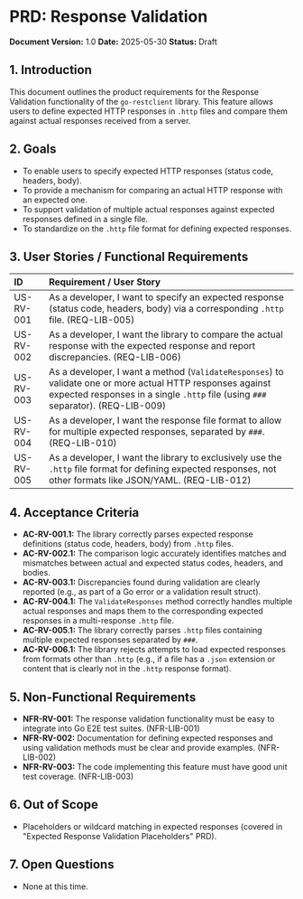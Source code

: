 # PRD: Response Validation

**Document Version:** 1.0
**Date:** 2025-05-30
**Status:** Draft

## 1. Introduction

This document outlines the product requirements for the Response Validation functionality of the `go-restclient` library. This feature allows users to define expected HTTP responses in `.http` files and compare them against actual responses received from a server.

## 2. Goals

- To enable users to specify expected HTTP responses (status code, headers, body).
- To provide a mechanism for comparing an actual HTTP response with an expected one.
- To support validation of multiple actual responses against expected responses defined in a single file.
- To standardize on the `.http` file format for defining expected responses.

## 3. User Stories / Functional Requirements

| ID         | Requirement / User Story                                                                                                                               |
| :--------- | :----------------------------------------------------------------------------------------------------------------------------------------------------- |
| US-RV-001  | As a developer, I want to specify an expected response (status code, headers, body) via a corresponding `.http` file. (REQ-LIB-005)                     |
| US-RV-002  | As a developer, I want the library to compare the actual response with the expected response and report discrepancies. (REQ-LIB-006)                  |
| US-RV-003  | As a developer, I want a method (`ValidateResponses`) to validate one or more actual HTTP responses against expected responses in a single `.http` file (using `###` separator). (REQ-LIB-009) |
| US-RV-004  | As a developer, I want the response file format to allow for multiple expected responses, separated by `###`. (REQ-LIB-010)                               |
| US-RV-005  | As a developer, I want the library to exclusively use the `.http` file format for defining expected responses, not other formats like JSON/YAML. (REQ-LIB-012) |

## 4. Acceptance Criteria

- **AC-RV-001.1:** The library correctly parses expected response definitions (status code, headers, body) from `.http` files.
- **AC-RV-002.1:** The comparison logic accurately identifies matches and mismatches between actual and expected status codes, headers, and bodies.
- **AC-RV-003.1:** Discrepancies found during validation are clearly reported (e.g., as part of a Go error or a validation result struct).
- **AC-RV-004.1:** The `ValidateResponses` method correctly handles multiple actual responses and maps them to the corresponding expected responses in a multi-response `.http` file.
- **AC-RV-005.1:** The library correctly parses `.http` files containing multiple expected responses separated by `###`.
- **AC-RV-006.1:** The library rejects attempts to load expected responses from formats other than `.http` (e.g., if a file has a `.json` extension or content that is clearly not in the `.http` response format).

## 5. Non-Functional Requirements

- **NFR-RV-001:** The response validation functionality must be easy to integrate into Go E2E test suites. (NFR-LIB-001)
- **NFR-RV-002:** Documentation for defining expected responses and using validation methods must be clear and provide examples. (NFR-LIB-002)
- **NFR-RV-003:** The code implementing this feature must have good unit test coverage. (NFR-LIB-003)

## 6. Out of Scope

- Placeholders or wildcard matching in expected responses (covered in "Expected Response Validation Placeholders" PRD).

## 7. Open Questions

- None at this time. 
